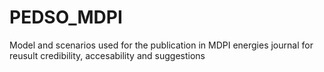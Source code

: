 # PEDSO_MDPI
Model and scenarios used for the publication in MDPI energies journal for reusult credibility, accesability and suggestions
